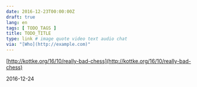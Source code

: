 ```yaml
---
date: 2016-12-23T00:00:00Z
draft: true
lang: en
tags: [ TODO_TAGS ]
title: TODO_TITLE
type: link # image quote video text audio chat
via: "[Who](http://example.com)"
---
```



[http://kottke.org/16/10/really-bad-chess](http://kottke.org/16/10/really-bad-chess)

2016-12-24
